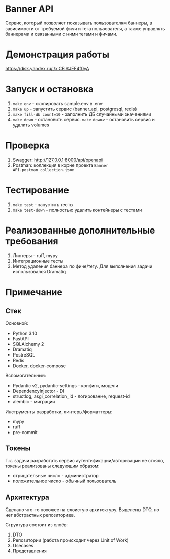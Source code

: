 # Banner API

Сервис, который позволяет показывать пользователям баннеры, в зависимости от требуемой фичи и тега пользователя, а также управлять баннерами и связанными с ними тегами и фичами.

# Демонстрация работы

https://disk.yandex.ru/i/xiCEISJEF4f0yA

# Запуск и остановка

1. `make env` - скопировать sample.env в .env
2. `make up` - запустить сервис (banner_api, postgresql, redis)
3. `make fill-db count=10` - заполнить ДБ случайными значениями
4. `make down` - остановить сервис. `make downv` - остановить сервис и удалить volumes

# Проверка

1. Swagger: http://127.0.0.1:8000/api/openapi
2. Postman: коллекция в корне проекта `Banner API.postman_collection.json`

# Тестирование

1. `make test` - запустить тесты
2. `make test-down` - полностью удалить контейнеры с тестами

# Реализованные дополнительные требования

1. Линтеры - ruff, mypy
2. Интеграционные тесты
3. Метод удаления баннера по фиче/тегу. Для выполнения задачи использовался Dramatiq

# Примечание

## Стек

Основной:

- Python 3.10
- FastAPI
- SQLAlchemy 2
- Dramatiq
- PostreSQL
- Redis
- Docker, docker-compose

Вспомогательный:

- Pydantic v2, pydantic-settings - конфиги, модели
- DependencyInjector - DI
- structlog, asgi_correlation_id - логирование, request-id
- alembic - миграции

Инструменты разработки, линтеры/форматтеры:

- mypy
- ruff
- pre-commit

## Токены

Т.к. задачи разработать сервис аутентификации/авторизации не стояло, токены реализованы следующим образом:

- отрицательные число - администратор
- положительное число - обычный пользователь

## Архитектура

Сделано что-то похожее на слоистую архитектуру. Выделены DTO, но нет абстрактных репозиториев.

Структура состоит из слоёв:

1. DTO
2. Репозитории (работа происходит через Unit of Work)
3. Usecases
4. Представления
